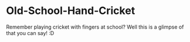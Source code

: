 # Old-School-Hand-Cricket
Remember playing cricket with fingers at school? Well this is a glimpse of that you can say! :D
